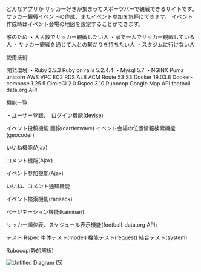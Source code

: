 どんなアプリか
サッカー好きが集まってスポーツバーで観戦できるサイトです。
サッカー観戦イベントの作成、またイベント参加を気軽にできます。
イベント作成時はイベント会場の地図を設定することができます。

誰のため
・大人数でサッカー観戦したい人
・家で一人でサッカー観戦している人
・サッカー観戦を通じて人との繋がりを持ちたい人
・スタジムに行けない人

使用技術

開発環境
・Ruby 2.5.3
Ruby on rails 5.2.4.4
・Mysql 5.7
・NGINX
Puma
unicorn
AWS
 VPC
 EC2
 RDS
 ALB
 ACM
 Route 53
 S3
Docker 19.03.8
Docker-compose 1.25.5
CircleCi 2.0
Rspec 3.10
Rubocop
Google Map API
football-data.org API 

機能一覧

・ユーザー登録、　ログイン機能(devise)

イベント投稿機能
画像(carrierwave)
イベント会場の位置情報検索機能(geocoder)

 いいね機能(Ajax)
 
 コメント機能(Ajax)
 
 イベント参加機能(Ajax)
 
 いいね、コメント通知機能
 
 イベント検索機能(ransack)
 
 ページネーション機能(kaminari)
 
 サッカー順位表、スケジュール表示機能(football-data.org API)

テスト
Rspec
 単体テスト(model)
 機能テスト(request)
 結合テスト(system)
 
Rubocop(静的解析)



![Untitled Diagram (5)](https://user-images.githubusercontent.com/70948169/117803902-19a2c880-b292-11eb-8021-0c95dbe18276.png)
